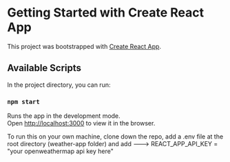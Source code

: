 # Getting Started with Create React App

This project was bootstrapped with [Create React App](https://github.com/facebook/create-react-app).

## Available Scripts

In the project directory, you can run:

### `npm start`

Runs the app in the development mode.\
Open [http://localhost:3000](http://localhost:3000) to view it in the browser.

To run this on your own machine, clone down the repo, add a .env file at the root directory (weather-app folder) and add ---> REACT_APP_API_KEY = "your openweathermap api key here" 